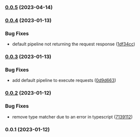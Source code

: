 

### [0.0.5](https://github.com/faslh/tiny-mediatr.git/compare/0.0.4...0.0.5) (2023-04-14)

### [0.0.4](https://github.com/faslh/tiny-mediatr.git/compare/0.0.3...0.0.4) (2023-01-13)


### Bug Fixes

* default pipeline not returning the request response ([1df34cc](https://github.com/faslh/tiny-mediatr.git/commit/1df34cc3ae5ef0309180778115186e6a2e9ed180))

### [0.0.3](https://github.com/faslh/tiny-mediatr.git/compare/0.0.2...0.0.3) (2023-01-13)


### Bug Fixes

* add default pipeline to execute requests ([0d9d663](https://github.com/faslh/tiny-mediatr.git/commit/0d9d663fb84864735513f741b3b3f958254cd0fa))

### [0.0.2](https://github.com/faslh/tiny-mediatr.git/compare/0.0.1...0.0.2) (2023-01-12)


### Bug Fixes

* remove type matcher due to an error in typescript ([7139112](https://github.com/faslh/tiny-mediatr.git/commit/7139112884866bb299a8cebfa5a9d2d83cdc3d41))

### 0.0.1 (2023-01-12)